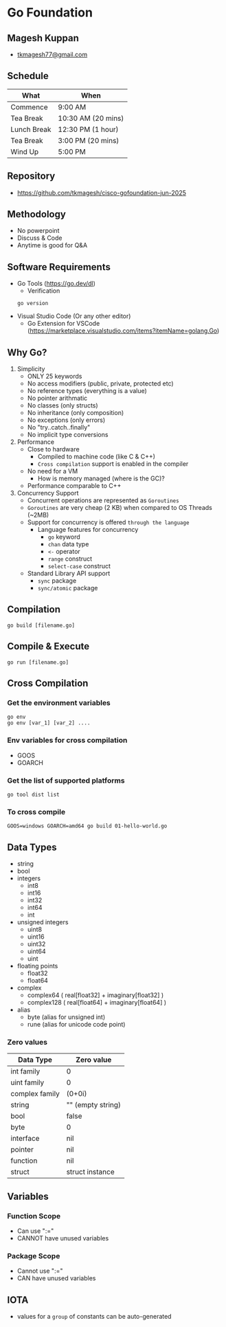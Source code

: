 # Go Foundation

## Magesh Kuppan
- tkmagesh77@gmail.com

## Schedule
| What | When |
|----|----|
| Commence | 9:00 AM |
| Tea Break | 10:30 AM (20 mins) |
| Lunch Break | 12:30 PM (1 hour) |
| Tea Break | 3:00 PM (20 mins)
| Wind Up | 5:00 PM |


## Repository
- https://github.com/tkmagesh/cisco-gofoundation-jun-2025
## Methodology
- No powerpoint
- Discuss & Code
- Anytime is good for Q&A

## Software Requirements
- Go Tools (https://go.dev/dl)
    - Verification
    ```shell
    go version
    ```
- Visual Studio Code (Or any other editor)
    - Go Extension for VSCode (https://marketplace.visualstudio.com/items?itemName=golang.Go)


## Why Go?
1. Simplicity
    - ONLY 25 keywords
    - No access modifiers (public, private, protected etc)
    - No reference types (everything is a value)
    - No pointer arithmatic
    - No classes (only structs)
    - No inheritance (only composition)
    - No exceptions (only errors)
    - No "try..catch..finally"
    - No implicit type conversions
2. Performance
    - Close to hardware
        - Compiled to machine code (like C & C++)
        - `Cross compilation` support is enabled in the compiler
    - No need for a VM
        - How is memory managed (where is the GC)?
    - Performance comparable to C++
3. Concurrency Support
    - Concurrent operations are represented as `Goroutines`
    - `Goroutines` are very cheap (2 KB) when compared to OS Threads (~2MB)
    - Support for concurrency is offered `through the language`
        - Language features for concurrency
            - `go` keyword
            - `chan` data type
            - `<-` operator 
            - `range` construct
            - `select-case` construct
    - Standard Library API support
        - `sync` package
        - `sync/atomic` package

## Compilation
```shell
go build [filename.go]
```

## Compile & Execute
```shell
go run [filename.go]
```

## Cross Compilation
### Get the environment variables
```shell
go env
go env [var_1] [var_2] ....
```
### Env variables for cross compilation
- GOOS
- GOARCH

### Get the list of supported platforms
```shell
go tool dist list
```
### To cross compile
```shell
GOOS=windows GOARCH=amd64 go build 01-hello-world.go
```

## Data Types
- string
- bool
- integers
    - int8
    - int16
    - int32
    - int64
    - int
- unsigned integers
    - uint8
    - uint16
    - uint32
    - uint64
    - uint
- floating points
    - float32
    - float64
- complex
    - complex64 ( real[float32] + imaginary[float32] )
    - complex128 ( real[float64] + imaginary[float64] )
- alias
    - byte (alias for unsigned int)
    - rune (alias for unicode code point)

### Zero values
| Data Type | Zero value |
------------ | ------------- |
|int family     | 0 |
|uint family    | 0 |
|complex family | (0+0i) |
|string         | "" (empty string) |
|bool           | false |
|byte           | 0 |
|interface      | nil |
|pointer        | nil |
|function       | nil |
|struct         | struct instance |

## Variables
### Function Scope
- Can use ":="
- CANNOT have unused variables

### Package Scope
- Cannot use ":="
- CAN have unused variables

## IOTA
- values for a `group` of constants can be auto-generated
